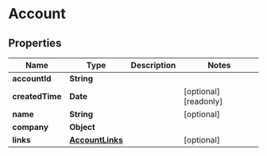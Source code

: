 # Account

## Properties

Name | Type | Description | Notes
------------ | ------------- | ------------- | -------------
**accountId** | **String** |  | 
**createdTime** | **Date** |  | [optional] [readonly] 
**name** | **String** |  | [optional] 
**company** | **Object** |  | 
**links** | [**AccountLinks**](AccountLinks.md) |  | [optional] 



